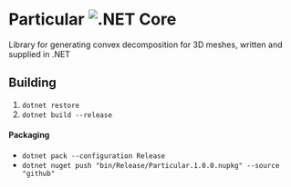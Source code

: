 # Particular ![.NET Core](https://github.com/HiceS/Particular/workflows/.NET%20Core/badge.svg)
Library for generating convex decomposition for 3D meshes, written and supplied in .NET

## Building

1. ` dotnet restore `
2. ` dotnet build --release `

#### Packaging

- ` dotnet pack --configuration Release `
- ` dotnet nuget push "bin/Release/Particular.1.0.0.nupkg" --source "github" `
